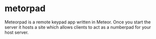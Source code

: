 # metorpad
Meteorpad is a remote keypad app written in Meteor.  Once you start the server it hosts a site which allows clients to
act as a numberpad for your host server.
